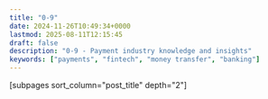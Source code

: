 ```yaml
---
title: "0-9"
date: 2024-11-26T10:49:34+0000
lastmod: 2025-08-11T12:15:45
draft: false
description: "0-9 - Payment industry knowledge and insights"
keywords: ["payments", "fintech", "money transfer", "banking"]
---
```


[subpages sort_column="post_title" depth="2"]